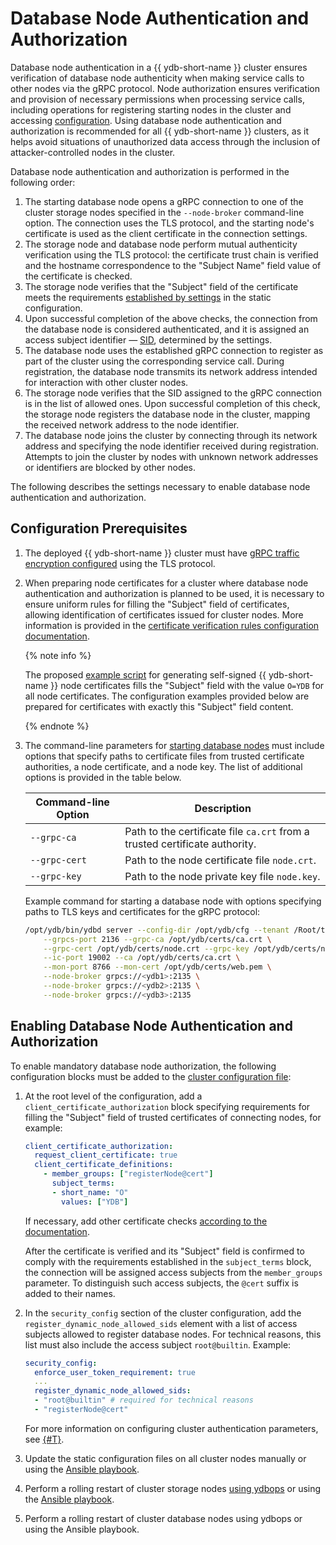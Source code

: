 # Database Node Authentication and Authorization

Database node authentication in a {{ ydb-short-name }} cluster ensures verification of database node authenticity when making service calls to other nodes via the gRPC protocol. Node authorization ensures verification and provision of necessary permissions when processing service calls, including operations for registering starting nodes in the cluster and accessing [configuration](../configuration-v2/config-overview.md). Using database node authentication and authorization is recommended for all {{ ydb-short-name }} clusters, as it helps avoid situations of unauthorized data access through the inclusion of attacker-controlled nodes in the cluster.

Database node authentication and authorization is performed in the following order:

1. The starting database node opens a gRPC connection to one of the cluster storage nodes specified in the `--node-broker` command-line option. The connection uses the TLS protocol, and the starting node's certificate is used as the client certificate in the connection settings.
2. The storage node and database node perform mutual authenticity verification using the TLS protocol: the certificate trust chain is verified and the hostname correspondence to the "Subject Name" field value of the certificate is checked.
3. The storage node verifies that the "Subject" field of the certificate meets the requirements [established by settings](../../../reference/configuration/client_certificate_authorization.md) in the static configuration.
4. Upon successful completion of the above checks, the connection from the database node is considered authenticated, and it is assigned an access subject identifier — [SID](../../../concepts/glossary.md#access-sid), determined by the settings.
5. The database node uses the established gRPC connection to register as part of the cluster using the corresponding service call. During registration, the database node transmits its network address intended for interaction with other cluster nodes.
6. The storage node verifies that the SID assigned to the gRPC connection is in the list of allowed ones. Upon successful completion of this check, the storage node registers the database node in the cluster, mapping the received network address to the node identifier.
7. The database node joins the cluster by connecting through its network address and specifying the node identifier received during registration. Attempts to join the cluster by nodes with unknown network addresses or identifiers are blocked by other nodes.

The following describes the settings necessary to enable database node authentication and authorization.

## Configuration Prerequisites

1. The deployed {{ ydb-short-name }} cluster must have [gRPC traffic encryption configured](../../../reference/configuration/tls.md#grpc) using the TLS protocol.
2. When preparing node certificates for a cluster where database node authentication and authorization is planned to be used, it is necessary to ensure uniform rules for filling the "Subject" field of certificates, allowing identification of certificates issued for cluster nodes. More information is provided in the [certificate verification rules configuration documentation](../../../reference/configuration/client_certificate_authorization.md).

    {% note info %}

    The proposed [example script](https://github.com/ydb-platform/ydb/blob/main/ydb/deploy/tls_cert_gen/) for generating self-signed {{ ydb-short-name }} node certificates fills the "Subject" field with the value `O=YDB` for all node certificates. The configuration examples provided below are prepared for certificates with exactly this "Subject" field content.

    {% endnote %}

3. The command-line parameters for [starting database nodes](../../deployment-options/manual/initial-deployment.md#start-dynnode) must include options that specify paths to certificate files from trusted certificate authorities, a node certificate, and a node key. The list of additional options is provided in the table below.

    | **Command-line Option** | **Description** |
    |-------------------------|-----------------|
    | `--grpc-ca`             | Path to the certificate file `ca.crt` from a trusted certificate authority. |
    | `--grpc-cert`           | Path to the node certificate file `node.crt`. |
    | `--grpc-key`            | Path to the node private key file `node.key`. |

    Example command for starting a database node with options specifying paths to TLS keys and certificates for the gRPC protocol:

    ```bash
    /opt/ydb/bin/ydbd server --config-dir /opt/ydb/cfg --tenant /Root/testdb \
        --grpcs-port 2136 --grpc-ca /opt/ydb/certs/ca.crt \
        --grpc-cert /opt/ydb/certs/node.crt --grpc-key /opt/ydb/certs/node.key \
        --ic-port 19002 --ca /opt/ydb/certs/ca.crt \
        --mon-port 8766 --mon-cert /opt/ydb/certs/web.pem \
        --node-broker grpcs://<ydb1>:2135 \
        --node-broker grpcs://<ydb2>:2135 \
        --node-broker grpcs://<ydb3>:2135
    ```

## Enabling Database Node Authentication and Authorization

To enable mandatory database node authorization, the following configuration blocks must be added to the [cluster configuration file](../../../reference/configuration/index.md):

1. At the root level of the configuration, add a `client_certificate_authorization` block specifying requirements for filling the "Subject" field of trusted certificates of connecting nodes, for example:

    ```yaml
    client_certificate_authorization:
      request_client_certificate: true
      client_certificate_definitions:
        - member_groups: ["registerNode@cert"]
          subject_terms:
          - short_name: "O"
            values: ["YDB"]
    ```

    If necessary, add other certificate checks [according to the documentation](../../../reference/configuration/client_certificate_authorization.md).

    After the certificate is verified and its "Subject" field is confirmed to comply with the requirements established in the `subject_terms` block, the connection will be assigned access subjects from the `member_groups` parameter. To distinguish such access subjects, the `@cert` suffix is added to their names.

2. In the `security_config` section of the cluster configuration, add the `register_dynamic_node_allowed_sids` element with a list of access subjects allowed to register database nodes. For technical reasons, this list must also include the access subject `root@builtin`. Example:

    ```yaml
    security_config:
      enforce_user_token_requirement: true
      ...
      register_dynamic_node_allowed_sids:
      - "root@builtin" # required for technical reasons
      - "registerNode@cert"
    ```

    For more information on configuring cluster authentication parameters, see [{#T}](../../../reference/configuration/index.md).

3. Update the static configuration files on all cluster nodes manually or using the [Ansible playbook](../../deployment-options/ansible/update-config.md).

4. Perform a rolling restart of cluster storage nodes [using ydbops](../../../reference/ydbops/rolling-restart-scenario.md) or using the [Ansible playbook](../../deployment-options/ansible/restart.md).

5. Perform a rolling restart of cluster database nodes using ydbops or using the Ansible playbook.
